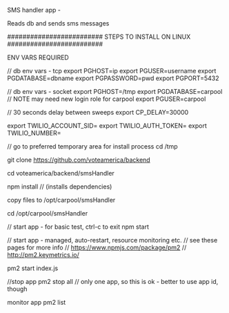 SMS handler app - 

Reads db and sends sms messages

#########################
STEPS TO INSTALL ON LINUX
#########################  

ENV VARS REQUIRED 

// db env vars - tcp
export PGHOST=ip
export PGUSER=username
export PGDATABASE=dbname
export PGPASSWORD=pwd
export PGPORT=5432

// db env vars - socket
export PGHOST=/tmp
export PGDATABASE=carpool
// NOTE may need new login role for carpool
export PGUSER=carpool

// 30 seconds delay between sweeps
export CP_DELAY=30000

export TWILIO_ACCOUNT_SID=
export TWILIO_AUTH_TOKEN=
export TWILIO_NUMBER=

// go to preferred temporary area for install process
cd /tmp

git clone https://github.com/voteamerica/backend

cd voteamerica/backend/smsHandler

npm install // (installs dependencies)

copy files to /opt/carpool/smsHandler
 
cd /opt/carpool/smsHandler

// start app - for basic test, ctrl-c to exit
npm start

// start app - managed, auto-restart, resource monitoring etc. 
// see these pages for more info
// https://www.npmjs.com/package/pm2
// http://pm2.keymetrics.io/

pm2 start index.js

//stop app 
pm2 stop all // only one app, so this is ok - better to use app id, though

monitor app 
pm2 list
